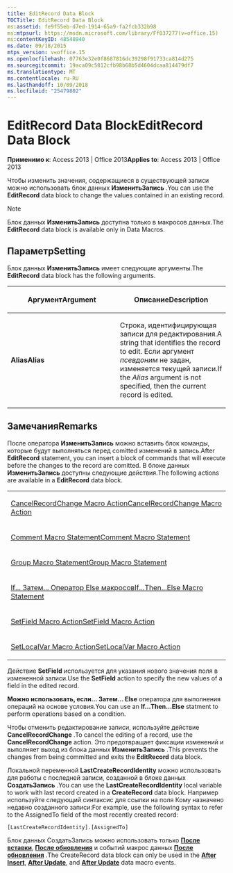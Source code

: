 ```yaml
---
title: EditRecord Data Block
TOCTitle: EditRecord Data Block
ms:assetid: fe9f55eb-d7ed-1914-65a9-fa2fcb332b98
ms:mtpsurl: https://msdn.microsoft.com/library/Ff837277(v=office.15)
ms:contentKeyID: 48548940
ms.date: 09/18/2015
mtps_version: v=office.15
ms.openlocfilehash: 07763e32e0f8687816dc39298f91733ca814d275
ms.sourcegitcommit: 19aca09c5812cfb98b68b5d4604dcaa814479df7
ms.translationtype: MT
ms.contentlocale: ru-RU
ms.lasthandoff: 10/09/2018
ms.locfileid: "25479802"
---
```

# <a name="editrecord-data-block"></a><span data-ttu-id="aa7ce-102">EditRecord Data Block</span><span class="sxs-lookup"><span data-stu-id="aa7ce-102">EditRecord Data Block</span></span>

<span data-ttu-id="aa7ce-103">**Применимо к**: Access 2013 | Office 2013</span><span class="sxs-lookup"><span data-stu-id="aa7ce-103">**Applies to**: Access 2013 | Office 2013</span></span>

<span data-ttu-id="aa7ce-104">Чтобы изменить значения, содержащиеся в существующей записи можно использовать блок данных **ИзменитьЗапись** .</span><span class="sxs-lookup"><span data-stu-id="aa7ce-104">You can use the **EditRecord** data block to change the values contained in an existing record.</span></span>

> [!NOTE]
> <span data-ttu-id="aa7ce-105">Блок данных **ИзменитьЗапись** доступна только в макросов данных.</span><span class="sxs-lookup"><span data-stu-id="aa7ce-105">The **EditRecord** data block is available only in Data Macros.</span></span>


## <a name="setting"></a><span data-ttu-id="aa7ce-106">Параметр</span><span class="sxs-lookup"><span data-stu-id="aa7ce-106">Setting</span></span>

<span data-ttu-id="aa7ce-107">Блок данных **ИзменитьЗапись** имеет следующие аргументы.</span><span class="sxs-lookup"><span data-stu-id="aa7ce-107">The **EditRecord** data block has the following arguments.</span></span>

<table>
<colgroup>
<col style="width: 50%" />
<col style="width: 50%" />
</colgroup>
<thead>
<tr class="header">
<th><p><span data-ttu-id="aa7ce-108">Аргумент</span><span class="sxs-lookup"><span data-stu-id="aa7ce-108">Argument</span></span></p></th>
<th><p><span data-ttu-id="aa7ce-109">Описание</span><span class="sxs-lookup"><span data-stu-id="aa7ce-109">Description</span></span></p></th>
</tr>
</thead>
<tbody>
<tr class="odd">
<td><p><span data-ttu-id="aa7ce-110"><strong>Alias</strong></span><span class="sxs-lookup"><span data-stu-id="aa7ce-110"><strong>Alias</strong></span></span></p></td>
<td><p><span data-ttu-id="aa7ce-111">Строка, идентифицирующая записи для редактирования.</span><span class="sxs-lookup"><span data-stu-id="aa7ce-111">A string that identifies the record to edit.</span></span> <span data-ttu-id="aa7ce-112">Если аргумент <em>псевдоним</em> не задан, изменяется текущей записи.</span><span class="sxs-lookup"><span data-stu-id="aa7ce-112">If the <em>Alias</em> argument is not specified, then the current record is edited.</span></span></p></td>
</tr>
</tbody>
</table>

## <a name="remarks"></a><span data-ttu-id="aa7ce-113">Замечания</span><span class="sxs-lookup"><span data-stu-id="aa7ce-113">Remarks</span></span>

<span data-ttu-id="aa7ce-114">После оператора **ИзменитьЗапись** можно вставить блок команды, которые будут выполняться перед comitted изменений в запись.</span><span class="sxs-lookup"><span data-stu-id="aa7ce-114">After **EditRecord** statement, you can insert a block of commands that will execute before the changes to the record are comitted.</span></span> <span data-ttu-id="aa7ce-115">В блоке данных **ИзменитьЗапись** доступны следующие действия.</span><span class="sxs-lookup"><span data-stu-id="aa7ce-115">The following actions are available in a **EditRecord** data block.</span></span>

<table>
<colgroup>
<col style="width: 100%" />
</colgroup>
<tbody>
<tr class="odd">
<td><p><span data-ttu-id="aa7ce-116"><a href="cancelrecordchange-macro-action.md">CancelRecordChange Macro Action</a></span><span class="sxs-lookup"><span data-stu-id="aa7ce-116"><a href="cancelrecordchange-macro-action.md">CancelRecordChange Macro Action</a></span></span></p></td>
</tr>
<tr class="even">
<td><p><span data-ttu-id="aa7ce-117"><a href="comment-macro-statement.md">Comment Macro Statement</a></span><span class="sxs-lookup"><span data-stu-id="aa7ce-117"><a href="comment-macro-statement.md">Comment Macro Statement</a></span></span></p></td>
</tr>
<tr class="odd">
<td><p><span data-ttu-id="aa7ce-118"><a href="group-macro-statement.md">Group Macro Statement</a></span><span class="sxs-lookup"><span data-stu-id="aa7ce-118"><a href="group-macro-statement.md">Group Macro Statement</a></span></span></p></td>
</tr>
<tr class="even">
<td><p><span data-ttu-id="aa7ce-119"><a href="if-then-else-macro-block.md">If... Затем... Оператор Else макросов</a></span><span class="sxs-lookup"><span data-stu-id="aa7ce-119"><a href="if-then-else-macro-block.md">If...Then...Else Macro Statement</a></span></span></p></td>
</tr>
<tr class="odd">
<td><p><span data-ttu-id="aa7ce-120"><a href="setfield-macro-action.md">SetField Macro Action</a></span><span class="sxs-lookup"><span data-stu-id="aa7ce-120"><a href="setfield-macro-action.md">SetField Macro Action</a></span></span></p></td>
</tr>
<tr class="even">
<td><p><span data-ttu-id="aa7ce-121"><a href="setlocalvar-macro-action.md">SetLocalVar Macro Action</a></span><span class="sxs-lookup"><span data-stu-id="aa7ce-121"><a href="setlocalvar-macro-action.md">SetLocalVar Macro Action</a></span></span></p></td>
</tr>
</tbody>
</table>

<span data-ttu-id="aa7ce-122">Действие **SetField** используется для указания нового значения поля в измененной записи.</span><span class="sxs-lookup"><span data-stu-id="aa7ce-122">Use the **SetField** action to specify the new values of a field in the edited record.</span></span>

<span data-ttu-id="aa7ce-123">**Можно использовать, если... Затем... Else** оператора для выполнения операций на основе условия.</span><span class="sxs-lookup"><span data-stu-id="aa7ce-123">You can use an **If...Then...Else** statment to perform operations based on a condition.</span></span>

<span data-ttu-id="aa7ce-124">Чтобы отменить редактирование записи, используйте действие **CancelRecordChange** .</span><span class="sxs-lookup"><span data-stu-id="aa7ce-124">To cancel the editing of a record, use the **CancelRecordChange** action.</span></span> <span data-ttu-id="aa7ce-125">Это предотвращает фиксации изменений и выполняет выход из блока данных **ИзменитьЗапись** .</span><span class="sxs-lookup"><span data-stu-id="aa7ce-125">This prevents the changes from being committed and exits the **EditRecord** data block.</span></span>

<span data-ttu-id="aa7ce-126">Локальной переменной **LastCreateRecordIdentity** можно использовать для работы с последней записи, созданной в блоке данных **СоздатьЗапись** .</span><span class="sxs-lookup"><span data-stu-id="aa7ce-126">You can use the **LastCreateRecordIdentity** local variable to work with last record created in a **CreateRecord** data block.</span></span> <span data-ttu-id="aa7ce-127">Например используйте следующий синтаксис для ссылки на поля Кому назначено недавно созданного записи:</span><span class="sxs-lookup"><span data-stu-id="aa7ce-127">For example, use the following syntax to refer to the AssignedTo field of the most recently created record:</span></span>

`[LastCreateRecordIdentity].[AssignedTo]`

<span data-ttu-id="aa7ce-128">Блок данных СоздатьЗапись можно использовать только **[После вставки](after-insert-macro-event.md)**, **[После обновления](after-update-macro-event.md)** и событий макрос данных **[После обновления](after-update-macro-event.md)** .</span><span class="sxs-lookup"><span data-stu-id="aa7ce-128">The CreateRecord data block can only be used in the **[After Insert](after-insert-macro-event.md)**, **[After Update](after-update-macro-event.md)**, and **[After Update](after-update-macro-event.md)** data macro events.</span></span>

